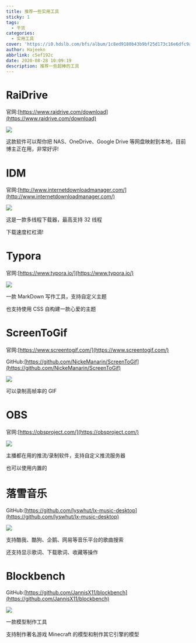 ```yaml
---
title: 推荐一些实用工具
sticky: 1
tags:
  - 干货
categories:
  - 实用工具
cover: 'https://i0.hdslb.com/bfs/album/1c8ed9180b43b9bf25d173c16e6dfc9a073aadc2.png'
author: Hajeekn
abbrlink: c5ef192c
date: 2020-08-28 10:09:19
description: 推荐一些超棒的工具
---
```


# RaiDrive

官网:[https://www.raidrive.com/download](https://www.raidrive.com/download)

![](https://i0.hdslb.com/bfs/album/3d345a244c023cfd2d55c884f50aa7ea79c3af63.png)

这款软件可以帮你把 NAS、OneDrive、Google Drive 等网盘映射到本地，目前博主正在用，非常好评!

# IDM

官网:[http://www.internetdownloadmanager.com/](http://www.internetdownloadmanager.com/)

![](https://i0.hdslb.com/bfs/album/a09734ffbb40a0617278941ef94d9a4bfad9ebe0.png)

这是一款多线程下载器，最高支持 32 线程

下载速度杠杠滴!

# Typora

官网:[https://www.typora.io/](https://www.typora.io/)

![](https://i0.hdslb.com/bfs/album/f7285a48e030b8d6385094d4900d9e93571de249.png)

一款 MarkDown 写作工具，支持自定义主题

也支持使用 CSS 自构建一款心爱的主题

# ScreenToGif

官网:[https://www.screentogif.com/](https://www.screentogif.com/)

GitHub:[https://github.com/NickeManarin/ScreenToGif](https://github.com/NickeManarin/ScreenToGif)

![](https://i0.hdslb.com/bfs/album/d6d15367aa64cf201e735445fd2b62ea129bee2f.png)

可以录制高帧率的 GIF

# OBS

官网:[https://obsproject.com/](https://obsproject.com/)

![](https://cdn.jsdelivr.net/gh/slblog-github/BlogFlies/Blog/Pic/image-20200828102219661.png#alt=image-20200828102219661#height=761&id=NCqW9&originHeight=761&originWidth=990&originalType=binary&ratio=1&status=done&style=none&width=990)

主播都在用的推流/录制软件，支持自定义推流服务器

也可以使用内置的

# 落雪音乐

GitHub:[https://github.com/lyswhut/lx-music-desktop](https://github.com/lyswhut/lx-music-desktop)

![](https://i0.hdslb.com/bfs/album/9475b788989c5ffd0fc14b08eaad4e582b336d88.png)

支持酷我、酷狗、企鹅、网易等音乐平台的歌曲搜索

还支持显示歌词、下载歌词、收藏等操作

# Blockbench

GitHub:[https://github.com/JannisX11/blockbench](https://github.com/JannisX11/blockbench)

![](https://i0.hdslb.com/bfs/album/f4cdbb39b7723edb2a78c01386f89fe80013baa9.png)

一款模型制作工具

支持制作著名游戏 Minecraft 的模型和制作其它引擎的模型
